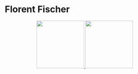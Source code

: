 # Florent Fischer
<div align="center">
  <a href="https://github.com/FlorentFischer">
  <img height="150em" src="https://github-readme-stats.vercel.app/api?username=FlorentFischer&show_icons=true&theme=sandstone&include_all_commits=true&count_private=true"/>
  <img height="150em" src="https://github-readme-stats.vercel.app/api/top-langs/?username=FlorentFischer&layout=compact&langs_count=7&theme=sandstone"/>
</div>

